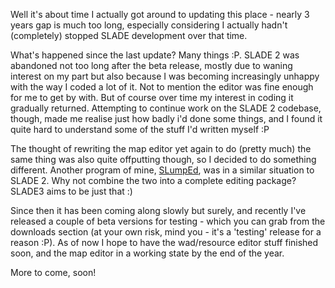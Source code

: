 Well it's about time I actually got around to updating this place - nearly 3 years gap is much too long, especially considering I actually hadn't (completely) stopped SLADE development over that time.

What's happened since the last update? Many things :P. SLADE 2 was abandoned not too long after the beta release, mostly due to waning interest on my part but also because I was becoming increasingly unhappy with the way I coded a lot of it. Not to mention the editor was fine enough for me to get by with. But of course over time my interest in coding it gradually returned. Attempting to continue work on the SLADE 2 codebase, though, made me realise just how badly i'd done some things, and I found it quite hard to understand some of the stuff I'd written myself :P

The thought of rewriting the map editor yet again to do (pretty much) the same thing was also quite offputting though, so I decided to do something different. Another program of mine, [SLumpEd](http://slumped.mancubus.net), was in a similar situation to SLADE 2. Why not combine the two into a complete editing package? SLADE3 aims to be just that :)

Since then it has been coming along slowly but surely, and recently I've released a couple of beta versions for testing - which you can grab from the downloads section (at your own risk, mind you - it's a 'testing' release for a reason :P). As of now I hope to have the wad/resource editor stuff finished soon, and the map editor in a working state by the end of the year.

More to come, soon!
